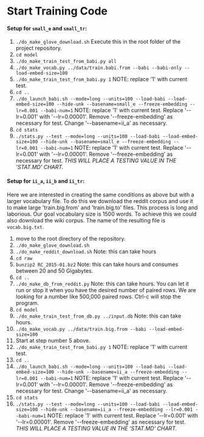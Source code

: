 # Start Training Code

#### Setup for `small_e` and `small_tr`:
1. `./do_make_glove_download.sh` Execute this in the root folder of the project repository.
2. `cd model`
3. `./do_make_train_test_from_babi.py all`
4. `./do_make_vocab.py ../data/train.babi.from --babi --babi-only --load-embed-size=100`
5. `./do_make_train_test_from_babi.py 1` NOTE: replace '1' with current test.
6. `cd ..`
7. `./do_launch_babi.sh --mode=long --units=100 --load-babi --load-embed-size=100 --hide-unk --basename=small_e --freeze-embedding --lr=0.001 --babi-num=1` NOTE: replace '1' with current test. Replace '--lr=0.001' with '--lr=0.00001'. Remove '--freeze-embedding' as necessary for test. Change '--basename=ii_a' as necessary.
8. `cd stats`
9. `./stats.py --test --mode=long --units=100 --load-babi --load-embed-size=100 --hide-unk --basename=small_e --freeze-embedding --lr=0.001 --babi-num=1` NOTE: replace '1' with current test. Replace '--lr=0.001' with '--lr=0.00001'. Remove '--freeze-embedding' as necessary for test. *THIS WILL PLACE A TESTING VALUE IN THE 'STAT.MD' CHART.*

#### Setup for `ii_a`, `ii_b` and `ii_tr`:
Here we are interested in creating the same conditions as above but with a larger vocabulary file. To do this we download the reddit corpus and use it to make large 'train.big.from' and 'train.big.to' files. This process is long and laborious. Our goal vocabulary size is 1500 words. To achieve this we could also download the wiki corpus. The name of the resulting file is `vocab.big.txt`.

1. move to the root directory of the repository.
2. `./do_make_glove_download.sh`
3. `./do_make_reddit_download.sh` Note: this can take hours
4. `cd raw`
5. `bunzip2 RC_2015-01.bz2` Note: this can take hours and consumes between 20 and 50 Gigabytes.
6. `cd ..`
7. `./do_make_db_from_reddit.py` Note: this can take hours. You can let it run or stop it when you have the desired number of paired rows. We are looking for a number like 500,000 paired rows. Ctrl-c will stop the program.
8. `cd model`
9. `./do_make_train_test_from_db.py ../input.db` Note: this can take hours.
10. `./do_make_vocab.py ../data/train.big.from --babi --load-embed-size=100`
11. Start at step number 5 above.
12. `./do_make_train_test_from_babi.py 1` NOTE: replace '1' with current test.
13. `cd ..`
14. `./do_launch_babi.sh --mode=long --units=100 --load-babi --load-embed-size=100 --hide-unk --basename=ii_a --freeze-embedding --lr=0.001 --babi-num=1` NOTE: replace '1' with current test. Replace '--lr=0.001' with '--lr=0.00001'. Remove '--freeze-embedding' as necessary for test. Change '--basename=ii_a' as necessary.
15. `cd stats`
16. `./stats.py --test --mode=long --units=100 --load-babi --load-embed-size=100 --hide-unk --basename=ii_a --freeze-embedding --lr=0.001 --babi-num=1` NOTE: replace '1' with current test. Replace '--lr=0.001' with '--lr=0.00001'. Remove '--freeze-embedding' as necessary for test. *THIS WILL PLACE A TESTING VALUE IN THE 'STAT.MD' CHART.*
